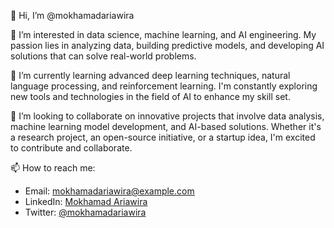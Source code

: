 👋 Hi, I’m @mokhamadariawira

👀 I’m interested in data science, machine learning, and AI engineering. My passion lies in analyzing data, building predictive models, and developing AI solutions that can solve real-world problems.

🌱 I’m currently learning advanced deep learning techniques, natural language processing, and reinforcement learning. I'm constantly exploring new tools and technologies in the field of AI to enhance my skill set.

💞️ I’m looking to collaborate on innovative projects that involve data analysis, machine learning model development, and AI-based solutions. Whether it's a research project, an open-source initiative, or a startup idea, I'm excited to contribute and collaborate.

📫 How to reach me:
- Email: mokhamadariawira@example.com
- LinkedIn: [Mokhamad Ariawira](https://www.linkedin.com/in/mokhamadariawira)
- Twitter: [@mokhamadariawira](https://twitter.com/mokhamadariawira)


<!---
mokhamadariawira/mokhamadariawira is a ✨ special ✨ repository because its `README.md` (this file) appears on your GitHub profile.
You can click the Preview link to take a look at your changes.
--->
